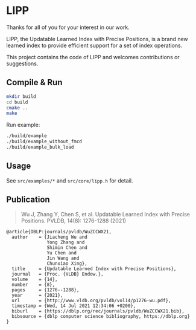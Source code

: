 # LIPP

Thanks for all of you for your interest in our work.

LIPP, the Updatable Learned Index with Precise Positions, is a brand new learned index to provide efficient support for a set of index operations. 

This project contains the code of LIPP and welcomes contributions or suggestions.

## Compile & Run

```bash
mkdir build
cd build
cmake ..
make
```

Run example:

```bash
./build/example
./build/example_without_fmcd
./build/example_bulk_load
```

## Usage

See `src/examples/*` and `src/core/lipp.h` for detail.

## Publication

> Wu J, Zhang Y, Chen S, et al. Updatable Learned Index with Precise Positions. PVLDB, 14(8): 1276-1288 (2021)

```
@article{DBLP:journals/pvldb/WuZCCWX21,
  author    = {Jiacheng Wu and
               Yong Zhang and
               Shimin Chen and
               Yu Chen and
               Jin Wang and
               Chunxiao Xing},
  title     = {Updatable Learned Index with Precise Positions},
  journal   = {Proc. {VLDB} Endow.},
  volume    = {14},
  number    = {8},
  pages     = {1276--1288},
  year      = {2021},
  url       = {http://www.vldb.org/pvldb/vol14/p1276-wu.pdf},
  timestamp = {Wed, 14 Jul 2021 12:34:06 +0200},
  biburl    = {https://dblp.org/rec/journals/pvldb/WuZCCWX21.bib},
  bibsource = {dblp computer science bibliography, https://dblp.org}
}
```
